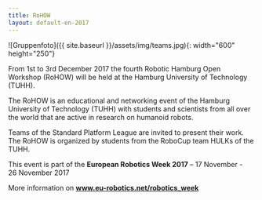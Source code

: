```yaml
---
title: RoHOW
layout: default-en-2017
---
```


![Gruppenfoto]({{ site.baseurl }}/assets/img/teams.jpg){: width="600" height="250"}

From 1st to 3rd December 2017 the fourth Robotic Hamburg Open Workshop (RoHOW) will be held at the Hamburg University of Technology (TUHH).

The RoHOW is an educational and networking event of the Hamburg University of Technology (TUHH) with students and scientists from all over the world that are active in research on humanoid robots.

Teams of the Standard Platform League are invited to present their work. The RoHOW is organized by students from the RoboCup team HULKs of the TUHH.

<div id="eurobotic_week">
    <p>This event is part of the <strong>European&nbsp;Robotics&nbsp;Week&nbsp;2017</strong> &ndash; 17&nbsp;November - 26&nbsp;November&nbsp;2017</p>
    <p>More information on <a href="https://www.eu-robotics.net/robotics_week"><strong>www.eu-robotics.net/robotics_week</strong></a></p>
</div>
